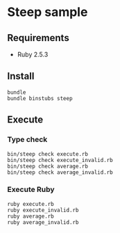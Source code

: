 # Steep sample

## Requirements

- Ruby 2.5.3

## Install

```
bundle
bundle binstubs steep
```

## Execute

### Type check

```
bin/steep check execute.rb
bin/steep check execute_invalid.rb
bin/steep check average.rb
bin/steep check average_invalid.rb
```

### Execute Ruby

```
ruby execute.rb
ruby execute_invalid.rb
ruby average.rb
ruby average_invalid.rb
```
